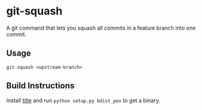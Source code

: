 # git-squash #
A git command that lets you squash all commits in a feature branch into one
commit.

## Usage ##
`git-squash <upstream-branch>`

## Build Instructions ##
Install [title](https://github.com/pantsbuild/pex) and run
`python setup.py bdist_pex` to get a binary.
